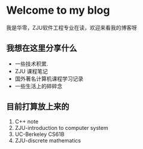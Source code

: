 # Welcome to my blog

我是华零，ZJU软件工程专业在读，欢迎来看我的博客呀

## 我想在这里分享什么

* 一些技术积累.
* ZJU 课程笔记
* 国外著名计算机课程学习记录
* 一些生活上的碎碎念

## 目前打算放上来的

1. C++ note
2. ZJU-introduction to computer system
3. UC-Berkeley CS61B
4. ZJU-discrete mathematics
